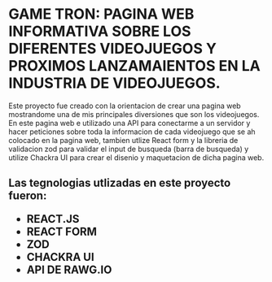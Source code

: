 <h1>GAME TRON: PAGINA WEB INFORMATIVA SOBRE LOS DIFERENTES VIDEOJUEGOS Y PROXIMOS LANZAMAIENTOS EN LA INDUSTRIA DE VIDEOJUEGOS.</h1>
<p>
  Este proyecto fue creado con la orientacion de crear una pagina web mostrandome una de mis principales diversiones que son los videojuegos. 
  En este pagina web e utilizado una API para conectarme a un servidor y hacer peticiones sobre toda la informacion de cada videojuego que se ah colocado en la pagina web, tambien utlize React form y la libreria de validacion zod 
  para validar el input de busqueda (barra de busqueda) y utilize Chackra UI para crear el disenio y maquetacion de dicha pagina web. 
</p>

<h2>
  Las tegnologias utlizadas en este proyecto fueron: 
  <ul>
    <li> REACT.JS</li>
    <li>REACT FORM</li>
    <li>ZOD</li>
    <li>CHACKRA UI</li>
    <li>API DE RAWG.IO</li>
  </ul>
</h2>
